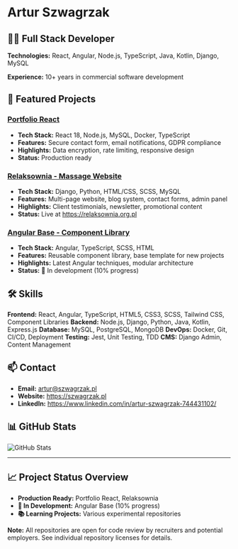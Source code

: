 # Artur Szwagrzak

## 👨‍💻 Full Stack Developer

**Technologies:** React, Angular, Node.js, TypeScript, Java, Kotlin, Django, MySQL

**Experience:** 10+ years in commercial software development

## 🚀 Featured Projects

### [Portfolio React](https://github.com/Arczi89/portfolio-react)

- **Tech Stack:** React 18, Node.js, MySQL, Docker, TypeScript
- **Features:** Secure contact form, email notifications, GDPR compliance
- **Highlights:** Data encryption, rate limiting, responsive design
- **Status:** Production ready

### [Relaksownia - Massage Website](https://github.com/Arczi89/relaksownia)

- **Tech Stack:** Django, Python, HTML/CSS, SCSS, MySQL
- **Features:** Multi-page website, blog system, contact forms, admin panel
- **Highlights:** Client testimonials, newsletter, promotional content
- **Status:** Live at https://relaksownia.org.pl

### [Angular Base - Component Library](https://github.com/Arczi89/angular-base)

- **Tech Stack:** Angular, TypeScript, SCSS, HTML
- **Features:** Reusable component library, base template for new projects
- **Highlights:** Latest Angular techniques, modular architecture
- **Status:** 🔄 In development (10% progress)

## 🛠️ Skills

**Frontend:** React, Angular, TypeScript, HTML5, CSS3, SCSS, Tailwind CSS, Component Libraries
**Backend:** Node.js, Django, Python, Java, Kotlin, Express.js
**Database:** MySQL, PostgreSQL, MongoDB
**DevOps:** Docker, Git, CI/CD, Deployment
**Testing:** Jest, Unit Testing, TDD
**CMS:** Django Admin, Content Management

## 📫 Contact

- **Email:** artur@szwagrzak.pl
- **Website:** https://szwagrzak.pl
- **LinkedIn:** https://www.linkedin.com/in/artur-szwagrzak-744431102/

## 📊 GitHub Stats

![GitHub Stats](https://github-readme-stats.vercel.app/api?username=Arczi89&show_icons=true&theme=radical)

---

## 📈 Project Status Overview

- **Production Ready:** Portfolio React, Relaksownia
- **🔄 In Development:** Angular Base (10% progress)
- **📚 Learning Projects:** Various experimental repositories

**Note:** All repositories are open for code review by recruiters and potential employers. See individual repository licenses for details.
